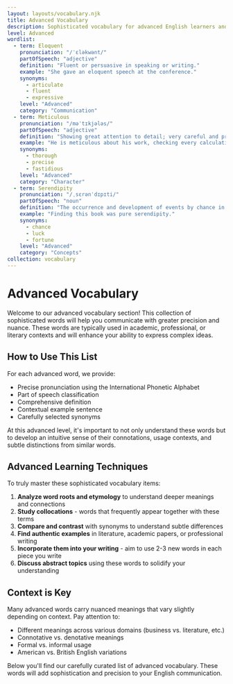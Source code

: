 ```yaml
---
layout: layouts/vocabulary.njk
title: Advanced Vocabulary
description: Sophisticated vocabulary for advanced English learners and fluent speakers
level: Advanced
wordlist: 
  - term: Eloquent
    pronunciation: "/ˈɛləkwənt/"
    partOfSpeech: "adjective"
    definition: "Fluent or persuasive in speaking or writing."
    example: "She gave an eloquent speech at the conference."
    synonyms: 
      - articulate
      - fluent
      - expressive
    level: "Advanced"
    category: "Communication"
  - term: Meticulous
    pronunciation: "/məˈtɪkjələs/"
    partOfSpeech: "adjective"
    definition: "Showing great attention to detail; very careful and precise."
    example: "He is meticulous about his work, checking every calculation twice."
    synonyms: 
      - thorough
      - precise
      - fastidious
    level: "Advanced"
    category: "Character"
  - term: Serendipity
    pronunciation: "/ˌsɛrənˈdɪpɪti/"
    partOfSpeech: "noun"
    definition: "The occurrence and development of events by chance in a happy or beneficial way."
    example: "Finding this book was pure serendipity."
    synonyms: 
      - chance
      - luck
      - fortune
    level: "Advanced"
    category: "Concepts"
collection: vocabulary
---
```


# Advanced Vocabulary

Welcome to our advanced vocabulary section! This collection of sophisticated words will help you communicate with greater precision and nuance. These words are typically used in academic, professional, or literary contexts and will enhance your ability to express complex ideas.

## How to Use This List

For each advanced word, we provide:
- Precise pronunciation using the International Phonetic Alphabet
- Part of speech classification
- Comprehensive definition
- Contextual example sentence
- Carefully selected synonyms

At this advanced level, it's important to not only understand these words but to develop an intuitive sense of their connotations, usage contexts, and subtle distinctions from similar words.

## Advanced Learning Techniques

To truly master these sophisticated vocabulary items:

1. **Analyze word roots and etymology** to understand deeper meanings and connections
2. **Study collocations** - words that frequently appear together with these terms
3. **Compare and contrast** with synonyms to understand subtle differences
4. **Find authentic examples** in literature, academic papers, or professional writing
5. **Incorporate them into your writing** - aim to use 2-3 new words in each piece you write
6. **Discuss abstract topics** using these words to solidify your understanding

## Context is Key

Many advanced words carry nuanced meanings that vary slightly depending on context. Pay attention to:
- Different meanings across various domains (business vs. literature, etc.)
- Connotative vs. denotative meanings
- Formal vs. informal usage
- American vs. British English variations

Below you'll find our carefully curated list of advanced vocabulary. These words will add sophistication and precision to your English communication.
